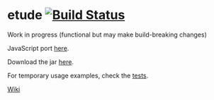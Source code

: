 # etude [![Build Status](https://travis-ci.org/andrewthehan/etude.svg?branch=master)](https://travis-ci.org/andrewthehan/etude)

Work in progress (functional but may make build-breaking changes)

JavaScript port [here](https://github.com/andrewthehan/etude.js).

Download the jar [here](https://github.com/andrewthehan/etude/raw/master/etude-0.0.0.jar).

For temporary usage examples, check the [tests](src/test/java/tests).

[Wiki](https://github.com/andrewthehan/etude/wiki)
